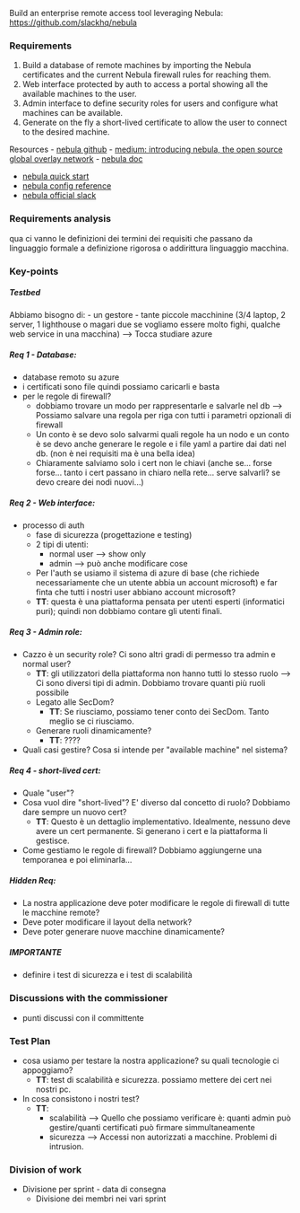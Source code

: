 Build an enterprise remote access tool leveraging Nebula: https://github.com/slackhq/nebula
### Requirements
1) Build a database of remote machines by importing the Nebula certificates and the current Nebula firewall rules for reaching them.
2) Web interface protected by auth to access a portal showing all the available machines to the user.
3) Admin interface to define security roles for users and configure what machines can be available.
4) Generate on the fly a short-lived certificate to allow the user to connect to the desired machine.

Resources
- [nebula github](https://github.com/slackhq/nebula)
- [medium: introducing nebula, the open source global overlay network](https://medium.com/several-people-are-coding/introducing-nebula-the-open-source-global-overlay-network-from-slack-884110a5579)
- [nebula doc](https://nebula.defined.net/docs/)
- [nebula quick start](https://nebula.defined.net/docs/guides/quick-start/)
- [nebula config reference](https://nebula.defined.net/docs/config/)
- [nebula official slack](https://join.slack.com/t/nebulaoss/shared_invite/enQtOTA5MDI4NDg3MTg4LTkwY2EwNTI4NzQyMzc0M2ZlODBjNWI3NTY1MzhiOThiMmZlZjVkMTI0NGY4YTMyNjUwMWEyNzNkZTJmYzQxOGU) 

### Requirements analysis
qua ci vanno le definizioni dei termini dei requisiti che passano da linguaggio formale a definizione rigorosa o addirittura linguaggio macchina.

### Key-points
##### Testbed
Abbiamo bisogno di:
	- un gestore
	- tante piccole macchinine (3/4 laptop, 2 server, 1 lighthouse o magari due se vogliamo essere molto fighi, qualche web service in una macchina)
		--> Tocca studiare azure

##### Req 1 - Database: 
- database remoto su azure
- i certificati sono file quindi possiamo caricarli e basta
- per le regole di firewall?
	- dobbiamo trovare un modo per rappresentarle e salvarle nel db
	--> Possiamo salvare una regola per riga con tutti i parametri opzionali di firewall
	- Un conto è se devo solo salvarmi quali regole ha un nodo e un conto è se devo anche generare le regole e i file yaml a partire dai dati nel db. (non è nei requisiti ma è una bella idea)
	- Chiaramente salviamo solo i cert non le chiavi (anche se... forse forse... tanto i cert passano in chiaro nella rete... serve salvarli? se devo creare dei nodi nuovi...)

##### Req 2 - Web interface:
- processo di auth
	- fase di sicurezza (progettazione e testing)
	- 2 tipi di utenti:
		- normal user --> show only
		- admin --> può anche modificare cose
	- Per l'auth se usiamo il sistema di azure di base (che richiede necessariamente che un utente abbia un account microsoft) e far finta che tutti i nostri user abbiano account microsoft?
	- **TT**: questa è una piattaforma pensata per utenti esperti (informatici puri); quindi non dobbiamo contare gli utenti finali. 

##### Req 3 - Admin role:
- Cazzo è un security role? Ci sono altri gradi di permesso tra admin e normal user?
	- **TT**: gli utilizzatori della piattaforma non hanno tutti lo stesso ruolo --> Ci sono diversi tipi di admin. Dobbiamo trovare quanti più ruoli possibile
	- Legato alle SecDom? 
		- **TT**: Se riusciamo, possiamo tener conto dei SecDom. Tanto meglio se ci riusciamo.
	- Generare ruoli dinamicamente? 
		- **TT**:  ????
- Quali casi gestire? Cosa si intende per "available machine" nel sistema?

##### Req 4 - short-lived cert: 
- Quale "user"?
- Cosa vuol dire "short-lived"? E' diverso dal concetto di ruolo? Dobbiamo dare sempre un nuovo cert?
	- **TT**: Questo è un dettaglio implementativo. Idealmente, nessuno deve avere un cert permanente. Si generano i cert e la piattaforma li gestisce.
- Come gestiamo le regole di firewall? Dobbiamo aggiungerne una temporanea e poi eliminarla...

##### Hidden Req:
- La nostra applicazione deve poter modificare le regole di firewall di tutte le macchine remote?
- Deve poter modificare il layout della network?
- Deve poter generare nuove macchine dinamicamente?

##### IMPORTANTE
- definire i test di sicurezza e i test di scalabilità

### Discussions with the commissioner
- punti discussi con il committente

### Test Plan
- cosa usiamo per testare la nostra applicazione? su quali tecnologie ci appoggiamo?
	- **TT**: test di scalabilità e sicurezza. possiamo mettere dei cert nei nostri pc.
- In cosa consistono i nostri test?
	- **TT**: 
		- scalabilità --> Quello che possiamo verificare è: quanti admin può gestire/quanti certificati può firmare simmultaneamente
		- sicurezza --> Accessi non autorizzati a macchine. Problemi di intrusion.

### Division of work
- Divisione per sprint - data di consegna
	- Divisione dei membri nei vari sprint
